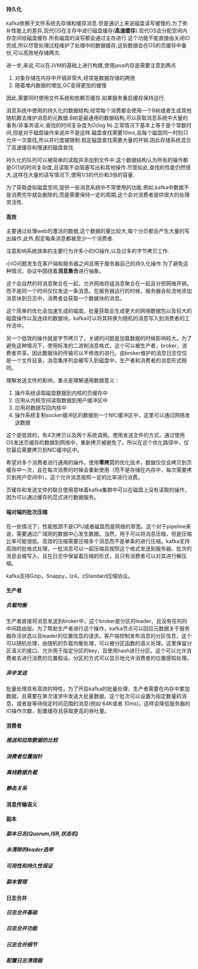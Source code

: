 #### 持久化

kafka依赖于文件系统去存储和缓存消息.但是通识上来说磁盘读写缓慢的.为了弥补性能上的差异,现代OS在主存中进行磁盘缓存(**高速缓存**).现代OS会分配空闲内存空间给磁盘缓存.所有磁盘的读写都会通过主存进行.这个功能不能直接由关闭IO完成,所以尽管处理过程维护了处理中的数据缓存,这些数据会在OS的页缓存中备份,可以高效地存储两次.

进一步,来说,可以在JVM的基础上进行构建,使用java内存是需要注意到两点

1. 对象存储在内存中开销非常大,经常是数据存储的两倍
2. 随着堆内数据的增加,GC变得更加的缓慢

因此,需要同时使用文件系统和依赖页缓存.如果服务重启缓存保持运行.

消息系统中使用的持久化的数据结构,经常每个消费都会使用一个B树或者生成其他随机数去维护消息的元数据.B树是最通用的数据结构,可以获取消息系统中大量的事务/非事务语义.查找的时间复杂度为O(log N).正常情况下基本上等于是个常数时间,但是对于磁盘操作来说并不是这样.磁盘查找需要10ms,且每个磁盘同一时刻只允许一次查找,所以并行度被限制.假定磁盘查找需要大量的开销.因此存储系统混合了高速缓存和慢速的磁盘查找.

持久化的队列可以被简单的读取并添加到文件中.这个数据结构认为所有的操作都是O(1)的时间复杂度,且读取不会阻塞写出和其他操作.尽管如此,查找的性能仍然很大,这样在大量的读写情况下,使用1/3的代价和3倍的容量.

为了获取虚拟磁盘空间,提供一些消息系统中不常使用的功能.例如,kafka中数据不是消费完毕就会删除的,而是需要保持一定的周期,这个会对消费者提供很大的处理灵活性.

#### 高效

主要通过处理web的激活的数据,这个数据的量比较大,每个分页都会产生大量的写出操作,此外,假定每条消息都被至少一个消费者.

注意影响系统效率的主要行为许多小的IO操作,以及过多的字节拷贝工作.

小IO问题发生在客户端和服务器之间且用于服务器自己的持久化操作.为了避免这种情况，协议中围绕着**消息集合**进行抽象。

这个会自然的将消息聚合在一起，允许网络将组消息聚合在一起且分担网络开销，而不是同一个时间仅仅发送一条消息。在服务器运行的时候，服务器会轮流地添加消息块到日志中，消费者会获取一个数据块的消息。

这个简单的优化会加速生成的幅度。批量获取会生成更大的网络数据包以及较大的磁盘操作以及连续的数据块。kafka可以将其转换为随机的消息写入到消费者的工作流中。

另一个低效的操作就是字节拷贝了，关键的问题是加载数据的时候影响较大。为了避免这种情况下，使用标准的二进制消息格式，这个可以被生产者，broker，消费者共享。因此数据块的传输可以不修改的进行。由broker维护的消息日志仅仅是一个文件目录，消息集序列会被写入到磁盘中，生产者和消费者的消息形式相同。

理解发送文件的影响，重点是理解通用数据意义：

1. 操作系统读取磁盘数据到内核的页缓存中
2. 应用从内核空间读取数据到用户缓冲区中
3. 应用将数据写回内核中
4. 操作系统复制socker缓冲区的数据到一个NIC缓冲区中，这里可以通过网络发送数据

这个是低效的，有4次拷贝以及两个系统调用。使用发送文件的方式，通过使用OS发送页缓存的数据到网络中，重新拷贝被避免了。所以在这个优化路径中，仅仅最后需要拷贝到NIC缓冲区中。

希望对多个消费者进行通用的操作。使用**零拷贝**的优化技术，数据仅仅会拷贝到页缓存中一次，且在每次消费的时候会重新使用（而不是存储在内存中，每次需要拷贝到用户空间中）。这个允许消息按照一定的比率进行消费。

页缓存和发送文件的联合使用意味着kafka集群中可以在磁盘上没有读取的操作，因为可以通过缓存的范式进行数据服务。

#### 端对端的批次压缩

在一些情况下，性能瓶颈不是CPU或者磁盘而是网络的带宽。这个对于pipeline来说，需要通过广域网的数据中心发生数据。当然，用于可以将消息压缩，但是压缩比率可能很低。高效的压缩需要压缩多个消息而不是单条的进行压缩。kafka支持高效的批格式处理，一批消息可以一起压缩且按照这个格式发送到服务器。批次的消息会被写入，且在日志中保留着压缩的形式，且只有消费者可以对其进行解压缩。

kafka支持Gzip，Snappy，lz4，zStandard压缩协议。

#### 生产者

##### 负载均衡

生产者直接将消息发送到broker中，这个broker是分区的leader，且没有任何的中间路由层。为了帮助生产者进行这个操作，kafka节点可以回应元数据关于服务器存活状态以及leader的位置信息的请求。客户端控制发布消息的分区信息，这个可以随机处理，由随机的负载均衡处理，可以被分区函数的语义处理。这里保留分区语义的接口，允许用于指定分区的key，且使用hash进行分区。这个可以允许消费者去进行消费的位置假设。分区的方式可以显示地允许消费者的位置感知处理。

##### 异步发送

批量处理具有高效的特性，为了开启kafka的批量处理，生产者需要在内存中累加数据，且需要在单次请求中发送大批量数据。这个批次可以设置为指定数量的消息，或者是等待指定时间范围的消息(例如 64K或者 10ms)。这样会降低服务器的IO操作次数，配置缓存且获取更高的吞吐量。

#### 消费者

##### 推送和拉取数据的比较

##### 消费者位置指针

##### 离线数据负载

##### 静态关系

#### 消息传输语义

#### 副本

##### 副本日志(Quorum,ISR,状态机)

##### 未清除的leader选举

##### 可用性和持久性保证

##### 副本管理

#### 日志合并

##### 日志合并基础

##### 日志合并功能

##### 日志合并细节

##### 配置日志清理器

